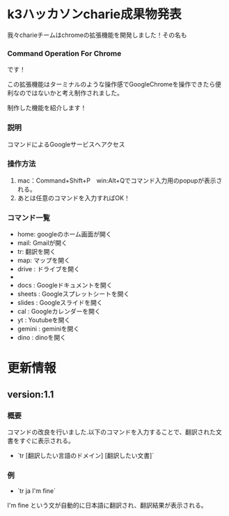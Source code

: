 <h1>k3ハッカソンcharie成果物発表</h1>
<p1>我々charieチームはchromeの拡張機能を開発しました！その名も</p1>
<h3>Command Operation For Chrome</h3>
<p1>です！</p1>

<p2>この拡張機能はターミナルのような操作感でGoogleChromeを操作できたら便利なのではないかと考え制作されました。</p2>

<p1>制作した機能を紹介します！</p1>

<h3>説明</h3>
<p1>コマンドによるGoogleサービスへアクセス</p1>
<h3>操作方法</h3>
<ol>
  <li>mac：Command+Shift+P　win:Alt+Qでコマンド入力用のpopupが表示される。</li>
  <li>あとは任意のコマンドを入力すればOK！</li>
</ol>
<h3>コマンド一覧</h3>
<ul>
  <li>home: googleのホーム画面が開く</li>
  <li>mail: Gmailが開く</li>
  <li>tr: 翻訳を開く</li>
  <li>map: マップを開く</li>
  <li>drive : ドライブを開く<li>
  <li>docs : Googleドキュメントを開く</li>
  <li>sheets : Googleスプレットシートを開く</li>
  <li>slides : Googleスライドを開く</li>
  <li>cal : Googleカレンダーを開く</li>
  <li>yt : Youtubeを開く</li>
  <li>gemini : geminiを開く</li>
  <li>dino : dinoを開く</li>
</ul>

<h1>更新情報</h1>
<h2>version:1.1</h2>
<h3>概要</h3>
<p1>コマンドの改良を行いました.以下のコマンドを入力することで、翻訳された文書をすぐに表示される。</p1>
<ul>
  <li>`tr [翻訳したい言語のドメイン] [翻訳したい文書]` </li>
</ul>
<h3>例</h3>
<ul>
  <li>`tr ja I'm fine` </li>
</ul>
I'm fine という文が自動的に日本語に翻訳され、翻訳結果が表示される。

  
